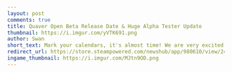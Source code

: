 ```yaml
---
layout: post
comments: true
title: Quaver Open Beta Release Date & Huge Alpha Tester Update
thumbnail: https://i.imgur.com/yVTK691.png
author: Swan
short_text: Mark your calendars, it's almost time! We are very excited to announce that the Quaver Open Beta will be releasing on Friday, July 10th, 2020! This past year, we've been working super hard to take all of your feedback from the closed alpha and use it...
redirect_url: https://store.steampowered.com/newshub/app/980610/view/2458350973580773815
ingame_thumbnail: https://i.imgur.com/MJtn9OD.png
---
```

